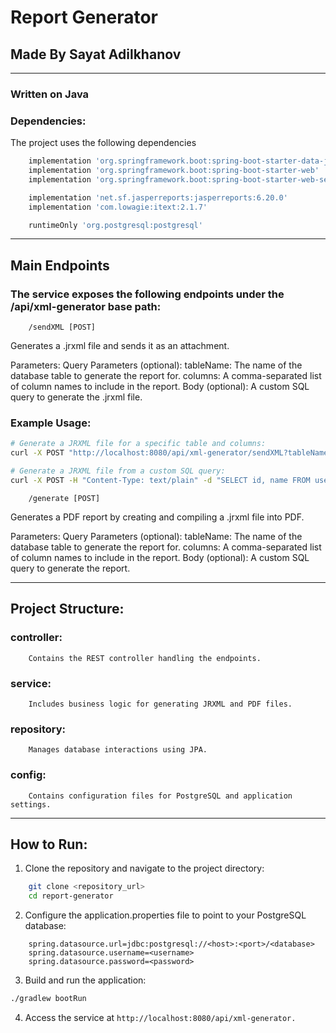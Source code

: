 # Report Generator 
## Made By Sayat Adilkhanov

---

### Written on Java 
### Dependencies:
The project uses the following dependencies

```groovy
    implementation 'org.springframework.boot:spring-boot-starter-data-jpa'
    implementation 'org.springframework.boot:spring-boot-starter-web'
    implementation 'org.springframework.boot:spring-boot-starter-web-services'

    implementation 'net.sf.jasperreports:jasperreports:6.20.0'
    implementation 'com.lowagie:itext:2.1.7'

    runtimeOnly 'org.postgresql:postgresql'
```

---

## Main Endpoints

### The service exposes the following endpoints under the /api/xml-generator base path:
```
    /sendXML [POST]
```

Generates a .jrxml file and sends it as an attachment.

Parameters:
    Query Parameters (optional):
        tableName: The name of the database table to generate the report for.
        columns: A comma-separated list of column names to include in the report.
    Body (optional):
        A custom SQL query to generate the .jrxml file.
    
### Example Usage:

```bash
# Generate a JRXML file for a specific table and columns:
curl -X POST "http://localhost:8080/api/xml-generator/sendXML?tableName=users&columns=id,name" --output report.jrxml

# Generate a JRXML file from a custom SQL query:
curl -X POST -H "Content-Type: text/plain" -d "SELECT id, name FROM users" http://localhost:8080/api/xml-generator/sendXML --output report.jrxml
```

```
    /generate [POST]
```
Generates a PDF report by creating and compiling a .jrxml file into PDF.

Parameters:
    Query Parameters (optional):
        tableName: The name of the database table to generate the report for.
        columns: A comma-separated list of column names to include in the report.
    Body (optional):
        A custom SQL query to generate the report.

---

## Project Structure:
### controller: 
        Contains the REST controller handling the endpoints.
### service: 
        Includes business logic for generating JRXML and PDF files.
### repository: 
        Manages database interactions using JPA.
### config: 
        Contains configuration files for PostgreSQL and application settings.

---

## How to Run:
1. Clone the repository and navigate to the project directory:
```bash
    git clone <repository_url>
    cd report-generator
```

2. Configure the application.properties file to point to your PostgreSQL database:
```properties
    spring.datasource.url=jdbc:postgresql://<host>:<port>/<database>
    spring.datasource.username=<username>
    spring.datasource.password=<password>
```

3. Build and run the application:
```bash
./gradlew bootRun
```

4. Access the service at ```http://localhost:8080/api/xml-generator.```
